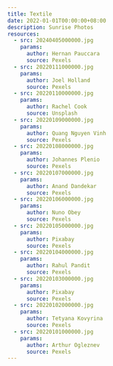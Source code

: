 ```yaml
---
title: Textile
date: 2022-01-01T00:00:00+08:00
description: Sunrise Photos
resources:
  - src: 20240405000000.jpg
    params:
      author: Hernan Pauccara
      source: Pexels
  - src: 20220111000000.jpg
    params:
      author: Joel Holland
      source: Pexels
  - src: 20220110000000.jpg
    params:
      author: Rachel Cook
      source: Unsplash
  - src: 20220109000000.jpg
    params:
      author: Quang Nguyen Vinh
      source: Pexels
  - src: 20220108000000.jpg
    params:
      author: Johannes Plenio
      source: Pexels
  - src: 20220107000000.jpg
    params:
      author: Anand Dandekar
      source: Pexels
  - src: 20220106000000.jpg
    params:
      author: Nuno Obey
      source: Pexels
  - src: 20220105000000.jpg
    params:
      author: Pixabay
      source: Pexels
  - src: 20220104000000.jpg
    params:
      author: Rahul Pandit
      source: Pexels
  - src: 20220103000000.jpg
    params:
      author: Pixabay
      source: Pexels
  - src: 20220102000000.jpg
    params:
      author: Tetyana Kovyrina
      source: Pexels
  - src: 20220101000000.jpg
    params:
      author: Arthur Ogleznev
      source: Pexels
---
```

